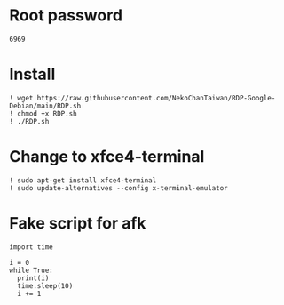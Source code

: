 # Root password
```
6969
```

# Install
```shell
! wget https://raw.githubusercontent.com/NekoChanTaiwan/RDP-Google-Debian/main/RDP.sh
! chmod +x RDP.sh
! ./RDP.sh
```

# Change to xfce4-terminal
```shell
! sudo apt-get install xfce4-terminal
! sudo update-alternatives --config x-terminal-emulator
```

# Fake script for afk
```
import time

i = 0
while True:
  print(i)
  time.sleep(10)
  i += 1
```